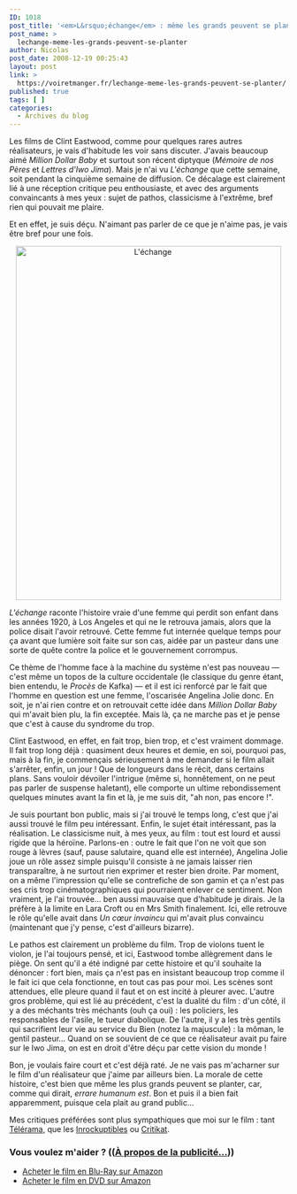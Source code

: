 ```yaml
---
ID: 1018
post_title: '<em>L&rsquo;échange</em> : même les grands peuvent se planter&#8230;'
post_name: >
  lechange-meme-les-grands-peuvent-se-planter
author: Nicolas
post_date: 2008-12-19 00:25:43
layout: post
link: >
  https://voiretmanger.fr/lechange-meme-les-grands-peuvent-se-planter/
published: true
tags: [ ]
categories:
  - Archives du blog
---
```

<p>Les films de Clint Eastwood, comme pour quelques rares autres réalisateurs, je vais d'habitude les voir sans discuter. J'avais beaucoup aimé <em>Million Dollar Baby</em> et surtout son récent diptyque (<em>Mémoire de nos Pères</em> et <em>Lettres d'Iwo Jima</em>). Mais je n'ai vu <em>L'échange</em> que cette semaine, soit pendant la cinquième semaine de diffusion. Ce décalage est clairement lié à une réception critique peu enthousiaste, et avec des arguments convaincants à mes yeux : sujet de pathos, classicisme à l'extrême, bref rien qui pouvait me plaire.</p>
<p>Et en effet, je suis déçu. N'aimant pas parler de ce que je n'aime pas, je vais être bref pour une fois.</p>
<p style="text-align: center;"><a href="http://www.allocine.fr/film/fichefilm_gen_cfilm=126884.html"><img class="size-full wp-image-1020  aligncenter" title="18998101" src="https://voiretmanger.fr/wp-content/uploads/2008/12/18998101.jpg" alt="L'échange" width="480" height="640" /></a></p>
<p><em>L'échange</em> raconte l'histoire vraie d'une femme qui perdit son enfant dans les années 1920, à Los Angeles et qui ne le retrouva jamais, alors que la police disait l'avoir retrouvé. Cette femme fut internée quelque temps pour ça avant que lumière soit faite sur son cas, aidée par un pasteur dans une sorte de quête contre la police et le gouvernement corrompus.</p>
<p>Ce thème de l'homme face à la machine du système n'est pas nouveau — c'est même un topos de la culture occidentale (le classique du genre étant, bien entendu, le <em>Procès</em> de Kafka) — et il est ici renforcé par le fait que l'homme en question est une femme,  l'oscarisée Angelina Jolie donc. En soit, je n'ai rien contre et on retrouvait cette idée dans <em>Million Dollar Baby</em> qui m'avait bien plu, la fin exceptée. Mais là, ça ne marche pas et je pense que c'est à cause du syndrome du trop.</p>
<p>Clint Eastwood, en effet, en fait trop, bien trop, et c'est vraiment dommage. Il fait trop long déjà : quasiment deux heures et demie, en soi, pourquoi pas, mais à la fin, je commençais sérieusement à me demander si le film allait s'arrêter, enfin, un jour ! Que de longueurs dans le récit, dans certains plans. Sans vouloir dévoiler l'intrigue (même si, honnêtement, on ne peut pas parler de suspense haletant), elle comporte un ultime rebondissement quelques minutes avant la fin et là, je me suis dit, "ah non, pas encore !".</p>
<p>Je suis pourtant bon public, mais si j'ai trouvé le temps long, c'est que j'ai aussi trouvé le film peu intéressant. Enfin, le sujet était intéressant, pas la réalisation. Le classicisme nuit, à mes yeux, au film : tout est lourd et aussi rigide que la héroïne. Parlons-en : outre le fait que l'on ne voit que son rouge à lèvres (sauf, pause salutaire, quand elle est internée), Angelina Jolie joue un rôle assez simple puisqu'il consiste à ne jamais laisser rien transparaître, à ne surtout rien exprimer et rester bien droite. Par moment, on a même l'impression qu'elle se contrefiche de son gamin et ça n'est pas ses cris trop cinématographiques qui pourraient enlever ce sentiment. Non vraiment, je l'ai trouvée... ben aussi mauvaise que d'habitude je dirais. Je la préfère à la limite en Lara Croft ou en Mrs Smith finalement. Ici, elle retrouve le rôle qu'elle avait dans <em>Un cœur invaincu</em> qui m'avait plus convaincu (maintenant que j'y pense, c'est d'ailleurs bizarre).</p>
<p>Le pathos est clairement un problème du film. Trop de violons tuent le violon, je l'ai toujours pensé, et ici, Eastwood tombe allègrement dans le piège. On sent qu'il a été indigné par cette histoire et qu'il souhaite la dénoncer : fort bien, mais ça n'est pas en insistant beaucoup trop comme il le fait ici que cela fonctionne, en tout cas pas pour moi. Les scènes sont attendues, elle pleure quand il faut et on est incité à pleurer avec. L'autre gros problème, qui est lié au précédent, c'est la dualité du film : d'un côté, il y a des méchants très méchants (ouh ça oui) : les policiers, les responsables de l'asile, le tueur diabolique. De l'autre, il y a les très gentils qui sacrifient leur vie au service du Bien (notez la majuscule) : la môman, le gentil pasteur... Quand on se souvient de ce que ce réalisateur avait pu faire sur le Iwo Jima, on est en droit d'être déçu par cette vision du monde !</p>
<p>Bon, je voulais faire court et c'est déjà raté. Je ne vais pas m'acharner sur le film d'un réalisateur que j'aime par ailleurs bien. La morale de cette histoire, c'est bien que même les plus grands peuvent se planter, car, comme qui dirait, <em>errare humanum es</em><em>t</em>. Bon et puis il a bien fait apparemment, puisque cela plait au grand public...</p>
<p>Mes critiques préférées sont plus sympathiques que moi sur le film : tant <a href="http://www.telerama.fr/cinema/films/l-echange,364056,critique.php">Télérama</a>, que les <a href="http://www.lesinrocks.com/cine/cinema-article/critique/lechange/">Inrockuptibles</a> ou <a href="http://www.critikat.com/L-Echange.html">Critikat</a>.</p>

<div class="amazon">
<h3>Vous voulez m'aider ? ((<a href="https://voiretmanger.fr/soutien/">À propos de la publicité…</a>))</h3>
<ul>
	<li><a href="http://www.amazon.fr/gp/product/B001W2Z0M8/ref=as_li_ss_tl?ie=UTF8&tag=leblogdenic07-21&linkCode=as2&camp=1642&creative=19458&creativeASIN=B001W2Z0M8">Acheter le film en Blu-Ray sur Amazon</a></li>
	<li><a href="http://www.amazon.fr/gp/product/B001W2Z0LO/ref=as_li_ss_tl?ie=UTF8&tag=leblogdenic07-21&linkCode=as2&camp=1642&creative=19458&creativeASIN=B001W2Z0LO">Acheter le film en DVD sur Amazon</a></li>
</ul>
</div>